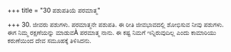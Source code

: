 +++
title = "30 ಪಶುಪತಿಯೆ ಪರಮಾತ್ಮ"

+++
30. ಜೀವರು ಪಶುಗಳು. ಪರಮಾತ್ಮನೇ ಪಶುಪತಿ. ಈ ರೀತಿ ಜೀವಭಾವದಲ್ಲಿ ಶೋಭಿಸುವ ನೀವು ಪಶುಗಳು. ಈಗ ನಿಮ್ಮ ರಕ್ಷಣೆಯನ್ನು ಮಾಡುವÀ ಪರಮಾತ್ಮ ನಾನು. ಈ ಕಷ್ಟ ನಿಮಗೆ ಇನ್ನಿರುವುದಿಲ್ಲ  ಎಂದು ಕಾಮಾರಿಯು ಕರುಣೆಯಿಂದ ದೇವ ಸಮೂಹಕ್ಕೆ ತಿಳಿಸಿದನು.